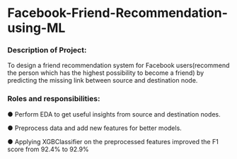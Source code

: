 # Facebook-Friend-Recommendation-using-ML
### <b>Description of Project:</b> 
To design a friend recommendation system for Facebook users(recommend the person which has the highest possibility to become a friend) by predicting the missing link between source and destination node.

### <b>Roles and responsibilities:</b>
● Perform EDA to get useful insights from source and destination nodes.

● Preprocess data and add new features for better models. 

● Applying XGBClassifier on the preprocessed features improved the F1 score from 92.4% to 92.9%
